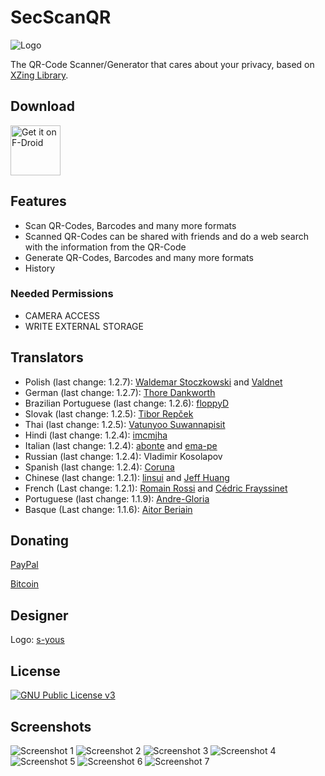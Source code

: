 # SecScanQR
![Logo](https://raw.githubusercontent.com/Fr4gorSoftware/SecScanQR/master/pictures/SecScanQR%20-%20Logotype.png)

The QR-Code Scanner/Generator that cares about your privacy, based on [XZing Library](https://github.com/zxing/zxing).


## Download
[<img src="https://fdroid.gitlab.io/artwork/badge/get-it-on.png"
  alt="Get it on F-Droid"
  height="80">](https://f-droid.org/packages/de.t_dankworth.secscanqr/)

## Features
  - Scan QR-Codes, Barcodes and many more formats
  - Scanned QR-Codes can be shared with friends and do a web search with the information from the QR-Code
  - Generate QR-Codes, Barcodes and many more formats
  - History

### Needed Permissions
  - CAMERA ACCESS
  - WRITE EXTERNAL STORAGE

## Translators
  - Polish (last change: 1.2.7): [Waldemar Stoczkowski](https://github.com/WaldiSt) and [Valdnet](https://github.com/Valdnet)
  - German (last change: 1.2.7): [Thore Dankworth](https://github.com/Fr4gorSoftware)
  - Brazilian Portuguese (last change: 1.2.6): [floppyD](https://github.com/floppyD)
  - Slovak (last change: 1.2.5): [Tibor Repček](https://github.com/tiborepcek)
  - Thai (last change: 1.2.5): [Vatunyoo Suwannapisit](https://github.com/kerlos)
  - Hindi (last change: 1.2.4): [imcmjha](https://github.com/imcmjha)
  - Italian (last change: 1.2.4): [abonte](https://github.com/abonte) and [ema-pe](https://github.com/ema-pe)
  - Russian (last change: 1.2.4): Vladimir Kosolapov
  - Spanish (last change: 1.2.4): [Coruna](https://github.com/Coruna)
  - Chinese (last change: 1.2.1): [linsui](https://github.com/linsui) and [Jeff Huang](https://github.com/s8321414)
  - French (Last change: 1.2.1): [Romain Rossi](https://github.com/romainrossi) and [Cédric Frayssinet](https://github.com/bristow)
  - Portuguese (last change: 1.1.9): [Andre-Gloria](https://github.com/Andre-Gloria)
  - Basque (Last change: 1.1.6): [Aitor Beriain](https://github.com/beriain)
  
  
## Donating
[PayPal](https://www.paypal.com/cgi-bin/webscr?cmd=_s-xclick&hosted_button_id=A98V4N7DX232C)

[Bitcoin](https://www.blockchain.com/btc/address/1NppzAZ7nLDXwvYK7vgJJUZBbkzHS6S6zX)

## Designer
Logo: [s-yous](https://github.com/s-yous)

## License
[<img src="https://gnu.org/graphics/gplv3-127x51.png" 
  alt="GNU Public License v3">](https://www.gnu.org/licenses/gpl-3.0.html)

## Screenshots
![Screenshot 1](https://raw.githubusercontent.com/Fr4gorSoftware/SecScanQR/master/pictures/main%20screen.png)
![Screenshot 2](https://raw.githubusercontent.com/Fr4gorSoftware/SecScanQR/master/pictures/scan1.png)
![Screenshot 3](https://raw.githubusercontent.com/Fr4gorSoftware/SecScanQR/master/pictures/scan2.png)
![Screenshot 4](https://raw.githubusercontent.com/Fr4gorSoftware/SecScanQR/master/pictures/scan3.png)
![Screenshot 5](https://raw.githubusercontent.com/Fr4gorSoftware/SecScanQR/master/pictures/history.png)
![Screenshot 6](https://raw.githubusercontent.com/Fr4gorSoftware/SecScanQR/master/pictures/generate_overview.png)
![Screenshot 7](https://raw.githubusercontent.com/Fr4gorSoftware/SecScanQR/master/pictures/generate.png)

